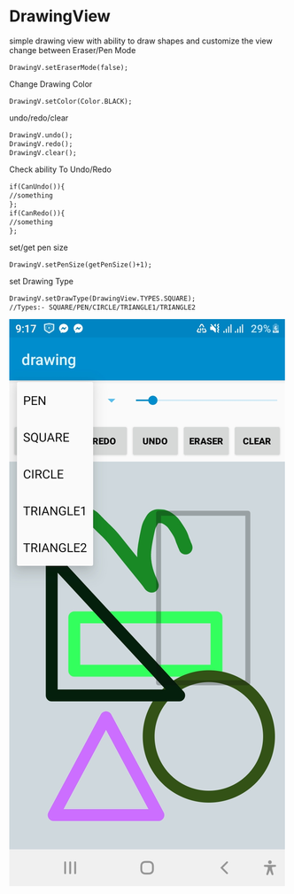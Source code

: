 # DrawingView
simple drawing view with ability to draw shapes and customize the view
change between Eraser/Pen Mode
```
DrawingV.setEraserMode(false);
```
Change Drawing Color 
```
DrawingV.setColor(Color.BLACK);
```
undo/redo/clear
```
DrawingV.undo();
DrawingV.redo();
DrawingV.clear();
```
Check ability To Undo/Redo
```
if(CanUndo()){
//something
};
if(CanRedo()){
//something
};
```
set/get pen size 
```
DrawingV.setPenSize(getPenSize()+1);
```
set Drawing Type 
```
DrawingV.setDrawType(DrawingView.TYPES.SQUARE);
//Types:- SQUARE/PEN/CIRCLE/TRIANGLE1/TRIANGLE2
```
<img src="images/img1.jpg"></img>
